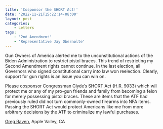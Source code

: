 ```yaml
---
title: 'Cosponsor the SHORT Act!'
date: '2022-11-21T15:22:14-08:00'
layout: post
categories:
    - Letters
tags:
    - '2nd Amendment'
    - 'Representative Jay Obernolte'
---
```


Gun Owners of America alerted me to the unconstitutional actions of the Biden Administration to restrict pistol braces. This trend of restricting my Second Amendment rights cannot continue. In the last election, all Governors who signed constitutional carry into law won reelection. Clearly, support for gun rights is an issue you can win on.

Please cosponsor Congressman Clyde’s SHORT Act (H.R. 9033) which will protect me or any of my pro-gun friends and family from becoming a felon for merely possessing pistol braces. These are items that the ATF had previously ruled did not turn commonly-owned firearms into NFA items. Passing the SHORT Act would protect Americans like me from more arbitrary decisions by the ATF to criminalize my lawful purchases.

[Greg Raven](https://www.gregraven.org/), Apple Valley, CA